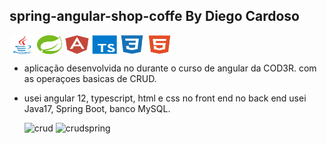 ## spring-angular-shop-coffe By Diego Cardoso
<div>
   <img align="center" alt="Diego-Java" height="30" width="40" src="https://raw.githubusercontent.com/devicons/devicon/master/icons/java/java-original.svg">
  <img align="center" alt="Diego-Spring" height="30" width="40" src="https://raw.githubusercontent.com/devicons/devicon/master/icons/spring/spring-original.svg">
  <img align="center" alt="Diego-Angularjs" height="30" width="40" src="https://raw.githubusercontent.com/devicons/devicon/master/icons/angularjs/angularjs-plain.svg">
     <img align="center" alt="Diego-ts" height="30" width="40" src="https://raw.githubusercontent.com/devicons/devicon/master/icons/typescript/typescript-plain.svg">
    <img align="center" alt="Rafa-CSS" height="30" width="40" src="https://raw.githubusercontent.com/devicons/devicon/master/icons/css3/css3-plain.svg">
    <img align="center" alt="Rafa-Html5" height="30" width="40" src="https://raw.githubusercontent.com/devicons/devicon/master/icons/html5/html5-plain.svg">

<div/>

* aplicação desenvolvida no durante o curso de angular da COD3R. 
  com as operaçoes basicas de CRUD.


* usei angular 12, typescript, html e css no front end
 no back end usei Java17, Spring Boot, banco MySQL.
   
   ![crud](https://user-images.githubusercontent.com/83510729/153986078-4ed9669b-035c-4b33-a32e-46106ca11172.png)
![crudspring](https://user-images.githubusercontent.com/83510729/153986384-95120151-f891-4226-b365-02f7bcd9027c.png)
